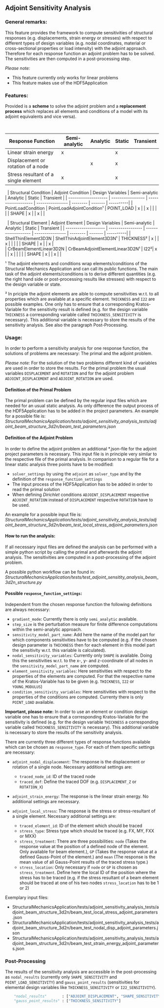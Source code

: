 
## Adjoint Sensitivity Analysis

### General remarks:

This feature provides the framework to compute sensitivities of structural responses (e.g. displacements, strain energy or stresses) with respect to different types of design variables (e.g. nodal coordinates, material or cross-sectional properties or load intensity) with the adjoint approach. Therefore for each response function an adjoint problem has to be solved. The sensitivities are then computed in a post-processing step.

*Please note:*
- This feature currently only works for linear problems
- This feature makes use of the HDF5Application

### Features:

Provided is a **scheme** to solve the adjoint problem and a **replacement process** which replaces all elements and conditions of a model with its adjoint equivalents and vice versa).



&nbsp;

| Response Function | Semi-analytic | Analytic | Static | Transient |
| ----------------- |  ---------------- | -------- | ------- | ----------|
|  Linear strain energy|    x   |          |      x   |         |
|  Displacement or rotation of a node      |      |     x     |      x    |  
|  Stress resultant of a single element |    x   |          |      x   |         |     



&nbsp;
| Structural Condition | Adjoint Condition | Design Variables | Semi-analytic | Analytic | Static | Transient |
| -------------------- | ----------------- | ------------------- |  ---------------- | -------- | ------- | ----------|
| PointLoadCondition | PointLoadAdjointCondition¹ | POINT_LOAD |    x   |          |      x   |         |
|                      |                             | SHAPE     |    x   |          |      x    |     |

  

&nbsp;
| Structural Element | Adjoint Element | Design Variables | Semi-analytic | Analytic | Static | Transient |
| -------------------- | ----------------- | ------------------- |  ---------------- | -------- | ------- | ----------|
| ShellThinElement3D3N | ShellThinAdjointElement3D3N¹ | THICKNESS² |    x   |          |      x   |         |
|                      |                             | SHAPE     |    x   |          |      x    |    
| CrBeamElementLinear3D2N | CrBeamAdjointElementLinear3D2N¹ | I22²|    x   |          |      x   |         |
|                      |                             | SHAPE     |    x   |          |      x   |          | 

¹ The adjoint elements and conditions wrap elements/conditions of the Structural Mechanics Application and can call its public functions.  The main task of the adjoint elements/conditions is to derive different quantities (e.g. the right hand side or post-processing results like stresses) with respect to the design variable or state.

² In priciple the adjoint elements are aible to compute sensitivities w.r.t. to all properties which are available at a specific element. ```THICKNESS``` and ```I22``` are possible examples. One only has to ensure that a corresponding Kratos-Variable for the sensitivity result is defined (e.g. for the design variable ```THICKNESS``` a corresponding variable called ```THICKNESS_SENSITIVITY``` is necessary). This additional variable is necessary to store the results of the sensitivity analysis. See also the paragraph Post-Processing.


### Usage:
In order to perform a sensitivity analysis for one response function, the solutions of problems are necessary: The primal and the adjoint problem.

*Please note:*
For the solution of the two problems different kind of variables are used in order to store the results. For the primal problem the usual variables ```DISPLACEMENT``` and ```ROTATION``` and for the adjoint problem ```ADJOINT_DISPLACEMENT``` and ```ADJOINT_ROTATION``` are used.

#### Definition of the Primal Problem
The primal problem can be defined by the regular input files which are needed for an usual static analysis. As only difference the output process of the HDF5Application has to be added in the project parameters. An example for a possible file is:
*StructuralMechanicsApplication/tests/adjoint_sensitivity_analysis_tests/adjoint_beam_structure_3d2n/beam_test_parameters.json*


#### Definition of the Adjoint Problem
In order to define the adjoint problem an additional \*.json-file for the adjoint project parameters is necessary. This input file is in principle very similar to the respective file of the primal analysis. In comparison to a regular file for a linear static analysis three points have to be modified:
- ```solver_settings``` by using the ```adjoint``` as ```solver_type``` and by the definition of the ```response_function_settings```
- The input process of the HDF5Application has to be added in order to read the primal solution
- When defining *Dirichlet* conditions ```ADJOINT_DISPLACEMENT``` respective ```ADJOINT_ROTATION``` instead of ```DISPLACEMENT``` respective ```ROTATION``` have to be used.

An example for a possible input file is:
*StructuralMechanicsApplication/tests/adjoint_sensitivity_analysis_tests/adjoint_beam_structure_3d2n/beam_test_local_stress_adjoint_parameters.json*

#### How to run the analysis:

If all necessary input files are defined the analysis can be performed with a simple python script by calling the primal and afterwards the adjoint analysis. The sensitivities are computed in a post-processing of the adjoint problem.

A possible python workflow can be found in:
*StructuralMechanicsApplication/tests/test_adjoint_sensitity_analysis_beam_3d2n_structure.py*

#### Possible ```response_function_settings```:

Independent from the chosen response function the following definitions are always necessary:

- ```gradient_mode```: Currently there is only ```semi_analytic``` available.
- ```step_size``` is the perturbation measure for finite difference computations within the semi-analytic approach.
- ```sensitivity_model_part_name```: Add here the name of the model part for which components sensitivities have to be computed (e.g. if the chosen design parameter is ```THICKNESS``` then for each element in this model part the sensitivity w.r.t. this variable is calculated).
- ```nodal_sensitivity_variables```: Currently only ```SHAPE``` is available. Doing this the sensitivities w.r.t. to the x-, y- and z-coordinate of all nodes in the ```sensitivity_model_part_name``` are computed.
- ```element_sensitivity_variables```: Here sensitivities with respect to the properties of the elements are computed. For that the respective name of the Kratos-Variable has to be given (e.g. ```THICKNESS```, ```I22``` or ```YOUNG_MODULUS```)
- ```condition_sensitivity_variables```: Here sensitivities with respect to the properties of the conditions are computed. Currenty there is only ```POINT_LOAD``` available.

**Important, please note:**
In order to use an element or condition design variable one has to ensure that a corresponding Kratos-Variable for the sensitivity is defined (e.g. for the design variable ```THICKNESS``` a corresponding variable called ```THICKNESS_SENSITIVITY``` is necessary). This additional variable is necessary to store the results of the sensitivity analysis.

There are currently three different types of response functions available which can be chosen as ```response_type```. For each of them specific settings are necessary:
- ```adjoint_nodal_displacement```: The response is the displacement or rotation of a single node. Necessary additional settings are:
    * ```traced_node_id```: ID of the traced node
    * ```traced_dof```: Define the traced DOF (e.g. ```DISPLACEMENT_Z``` or ```ROTATION_X```)

- ```adjoint_strain_energy```: The response is the linear strain energy. No additional settings are necessary.

- ```adjoint_local_stress```: The response is the stress or stress-resultant of a single element. Necessary additional settings are:
    * ```traced_element_id```: ID of the element which should be traced
    * ```stress_type```: Stress type which should be traced (e.g. FX, MY, FXX or MXX)
    * ```stress_treatment```: There are three possibilities: ```node``` (Takes the response value at the position of a defined node of the element. Only available for beam element.), ```GP``` (Takes the response value at a defined Gauss-Point of the element.) and ```mean``` (The response is the mean value of all Gauss-Point results of the traced stress type.)
    * ```stress_location```: Only necessary if ```node``` or ```GP``` is chosen as ```stress_treatment```. Define here the local ID of the position where the stress has to be traced (e.g. if the stress resultant of a beam element should be traced at one of his two nodes ```stress_location``` has to be 1 or 2)

Exemplary input files:
- StructuralMechanicsApplication/tests/adjoint_sensitivity_analysis_tests/adjoint_beam_structure_3d2n/beam_test_local_stress_adjoint_parameters.json
- StructuralMechanicsApplication/tests/adjoint_sensitivity_analysis_tests/adjoint_beam_structure_3d2n/beam_test_nodal_disp_adjoint_parameters.json
- StructuralMechanicsApplication/tests/adjoint_sensitivity_analysis_tests/adjoint_beam_structure_3d2n/beam_test_strain_energy_adjoint_parameters.json



### Post-Processing

The results of the sensitivity analysis are accessible in the post-processing as ```nodal_results``` (currently only ```SHAPE_SENSITIVITY``` and ```POINT_LOAD_SENSITIVITY```) and ```gauss_point_results``` (sensitivities for elemental design variables like ```THICKNESS_SENSITIVITY``` or ```I22_SENSITIVITY```).
```python
    "nodal_results"       : ["ADJOINT_DISPLACEMENT", "SHAPE_SENSITIVITY", "POINT_LOAD_SENSITIVITY"],
    "gauss_point_results" : ["THICKNESS_SENSITIVITY"]
```













